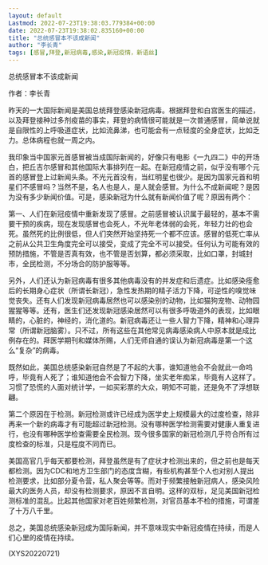 ```yaml
---
layout: default
Lastmod: 2022-07-23T19:38:03.779384+00:00
date: 2022-07-23T19:38:02.835160+00:00
title: "总统感冒本不该成新闻"
author: "李长青"
tags: [感冒,拜登,新冠病毒,感染,新冠疫情，新语丝]
---
```


总统感冒本不该成新闻

作者：李长青

昨天的一大国际新闻是美国总统拜登感染新冠病毒。根据拜登和白宫医生的描述，以及拜登接种过多剂疫苗的事实，拜登的病情很可能就是一次普通感冒，简单说就是自限性的上呼吸道症状，比如流鼻涕，也可能会有一点轻度的全身症状，比如乏力。总体病程也就一周之内。

我印象当中国家元首感冒被当成国际新闻的，好像只有电影《一九四二》中的开场白，把丘吉尔感冒和其他国际大事排列在一起。在新冠疫情之前，似乎没有哪个元首的感冒登上过新闻头条。不光元首没有，当红明星也很少。是因为国家元首和明星们不感冒吗？当然不是，名人也是人，是人就会感冒。为什么不成新闻呢？是因为没有多少新闻价值。可是，感染新冠为什么就有新闻价值了呢？原因有两个：

第一、人们在新冠疫情中重新发现了感冒。之前感冒被认识属于最轻的，基本不需要干预的疾病，现在发现感冒也会死人，不光年老体弱的会死，年轻力壮的也会死。虽然死的比例很低，但人们突然开始坚持死一个都不应该。感冒的低死亡率从之前从公共卫生角度完全可以接受，变成了完全不可以接受。任何认为可能有效的预防措施，不管是否真有效，也不管是否划算，都必须采取，比如口罩，封城封市，全民检测，不分场合的防护服等等。

另外，人们还认为新冠病毒有很多其他病毒没有的并发症和后遗症。比如感染痊愈后的长期身心症状（所谓长新冠），急性发热期的精子活力下降，可逆性的嗅觉味觉丧失。还有人们发现新冠病毒居然也可以感染别的动物，比如猫狗宠物、动物园猩猩等等。还有，医生们还发现新冠感染居然可以有很多呼吸道外的表现，比如眼睛的，心脏的，神经的，消化道的。新冠病毒还让一些人智力下降，精神和心理异常（所谓新冠脑雾）。只不过，所有这些在其他常见病毒感染病人中原本就是成比例存在的。拜医学期刊和媒体所赐，人们无师自通的误认为新冠病毒是第一个这么“复杂”的病毒。

既然如此，美国总统感染新冠自然是了不起的大事，谁知道他会不会就此一命呜呼，毕竟有人死了；谁知道他会不会智力下降，坐实老年痴呆，毕竟有人这样了。习惯了恐慌的人面对统计学，一如买彩票的大众，明知不可能，还是免不了浮想联翩。

第二个原因在于检测。新冠检测或许已经成为医学史上规模最大的过度检查，除非再来一个新的病毒才有可能超过新冠检测。没有哪种医学检测需要对健康人重复进行，也没有哪种医学检查需要全民检测。现今很多国家的新冠检测几乎符合所有过度检查的标准，只是程度不同而已。

美国高官几乎每天都要检测，拜登虽然是有了症状才检测出来的，但之前也是每天都检测。因为CDC和地方卫生部门的态度含糊，有些机构甚至个人也对别人提出检测要求，比如部分夏令营，私人聚会等等。而对于频繁接触新冠病人，感染风险最大的医务人员，却没有检测要求，原因不言自明。这样的双标，足见美国新冠检测标准的混乱。比起其他国家对老百姓频繁检测，对官员基本不检的措施，可谓差了十万八千里。

总之，美国总统感染新冠成为国际新闻，并不意味现实中新冠疫情在持续，而是人们心里的疫情在持续。

(XYS20220721)


